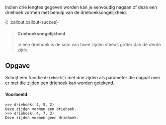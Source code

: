 Indien drie lengtes gegeven worden kan je eenvoudig nagaan of deze een driehoek vormen met behulp van de driehoeksongelijkheid.

{: .callout.callout-succes}
> #### Driehoeksongelijkheid
> In een driehoek is de som van twee zijden steeds groter dan de derde zijde.

## Opgave
Schrijf een functie `driehoek()` met drie zijden als parameter die nagaat over er met die zijden een driehoek kan worden getekend.

#### Voorbeeld
```
>>> driehoek( 4, 5, 2)
Deze zijden vormen een driehoek.
>>> driehoek( 4, 7, 2)
Deze zijden vormen geen driehoek.
```

